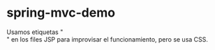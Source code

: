 # spring-mvc-demo

Usamos etiquetas "<br>" en los files JSP para improvisar el funcionamiento, pero se usa CSS.
